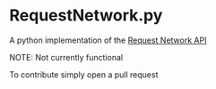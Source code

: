 # RequestNetwork.py
A python implementation of the [Request Network API](https://github.com/RequestNetwork/requestNetwork.js)

NOTE: Not currently functional

To contribute simply open a pull request
